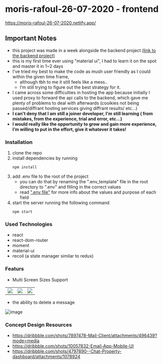 # moris-rafoul-26-07-2020 - frontend
https://moris-rafoul-26-07-2020.netlify.app/

## Important Notes 
- this project was made in a week alongside the backend project [(link to the backend project)](https://github.com/MorisR/moris-rafoul-26-07-2020-backend)
- this is my first time ever using "material ui", I had to learn it on the spot and master it in 1~2 days
- I've tried my best to make the code as mush user friendly as I could within the given time frame, 
    - although tbh to me it still feels like a mess..
    - I’m still trying to figure out the best strategy for it. 
- I came across some difficulties in hosting the app because initially I used proxy to forward the api calls to the backend, 
which gave me plenty of problems to deal with afterwards (cooikies not being passed/diffrant hosting services giving diffrant results/ etc...)
- **I can't deny that I am still a joiner developer, I'm still learning ( from mistakes, from the experience, trial and error, etc...)**
- **I would really like the opportunity to grow and gain more experience, I’m willing to put in the effort, give it whatever it takes!**

### Installation
1) clone the repo 
2) install dependencies by running 
    ```
    npm install
    ```
3) add .env file to the root of the project
    - you can do that by renaming the ".env_template" file in the root directory to ".env" and filling in the correct values
    - read [".env file"](https://github.com/MorisR/moris-rafoul-26-07-2020-backend/issues/25) for more info about the values and purpose of each field
4) start the server running the following command
    ```
    npm start
    ```


### Used Technologies
- react
- react-dom-router
- moment
- material-ui
- recoil (a state manager similar to redux)

### Featurs
- Multi Screen Sizes Support 
<table>
  <tr>
    <td>
      <image src="https://user-images.githubusercontent.com/10247681/89106699-b3506600-d434-11ea-9521-3b63ccbd6e02.png">
    </td>
    <td>
      <img  src="https://user-images.githubusercontent.com/10247681/89106703-c19e8200-d434-11ea-8efc-6c64819c91b6.png">
    </td>
    <td>
      <img src="https://user-images.githubusercontent.com/10247681/89106707-c8c59000-d434-11ea-8ed7-f571f63f73e0.png">
    </td>
</table>

- the ability to delete a message

![image](https://user-images.githubusercontent.com/10247681/89118114-d66a2c80-d4ab-11ea-8739-f89a59ade3ab.png)



### Concept Design Resources
- https://dribbble.com/shots/7897478-Mail-Client/attachments/496439?mode=media
- https://dribbble.com/shots/10057832-Email-App-Mobile-UI
- https://dribbble.com/shots/4797890--Chat-Property-dashboard/attachments/1078924

